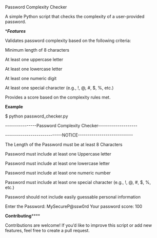 Password Complexity Checker

A simple Python script that checks the complexity of a user-provided password.

******Features*****

Validates password complexity based on the following criteria:


Minimum length of 8 characters

At least one uppercase letter

At least one lowercase letter

At least one numeric digit

At least one special character (e.g., !, @, #, $, %, etc.)

Provides a score based on the complexity rules met.

**Example**

$ python password_checker.py


----------------Password Complexity Checker--------------------

-----------------------------NOTICE----------------------------

The Length of the Password must be at least 8 Characters


Password must include at least one Uppercase letter

Password must include at least one lowercase letter

Password must include at least one numeric number

Password must include at least one special character (e.g., !, @, #, $, %, etc.)

Password should not include easily guessable personal information

Enter the Password: MySecureP@ssw0rd
Your password score: 100

**Contributing******

Contributions are welcome! If you’d like to improve this script or add new features, feel free to create a pull request.
